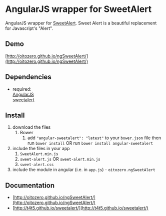 # AngularJS wrapper for SweetAlert

AngularJS wrapper for [SweetAlert](http://tristanedwards.me/sweetalert). Sweet Alert is a beautiful replacement for Javascript's "Alert".

## Demo
[http://oitozero.github.io/ngSweetAlert/](http://oitozero.github.io/ngSweetAlert/)

## Dependencies
- required:  
	[AngularJS](https://github.com/angular/angular)  
	[sweetalert](https://github.com/t4t5/sweetalert)

## Install
1. download the files
	1. Bower
		1. add `"angular-sweetalert": "latest"` to your `bower.json` file then run `bower install` OR run `bower install angular-sweetalert`
2. include the files in your app
	1. `SweetAlert.min.js`
	2. `sweet-alert.js` OR `sweet-alert.min.js`
	3. `sweet-alert.css`
3. include the module in angular (i.e. in `app.js`) - `oitozero.ngSweetAlert`


## Documentation

- [http://oitozero.github.io/ngSweetAlert/](http://oitozero.github.io/ngSweetAlert/)
- [http://t4t5.github.io/sweetalert/](http://t4t5.github.io/sweetalert/)
